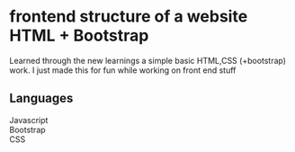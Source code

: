 # frontend structure of a website HTML + Bootstrap
Learned through the new learnings a simple basic HTML,CSS (+bootstrap) work.
I just made this for fun while working on front end stuff 
## Languages
Javascript  
Bootstrap  
CSS
